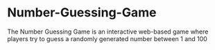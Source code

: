 # Number-Guessing-Game
The Number Guessing Game is an interactive web-based game where players try to guess a randomly generated number between 1 and 100
